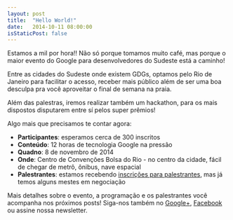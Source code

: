 ```yaml
---
layout: post
title:  "Hello World!"
date:   2014-10-11 08:00:00
isStaticPost: false
---
```


Estamos a mil por hora!! Não só porque tomamos muito café, mas porque o maior evento do Google para desenvolvedores do Sudeste está a caminho!

Entre as cidades do Sudeste onde existem GDGs, optamos pelo Rio de Janeiro para facilitar o acesso, receber mais público além de ser uma boa desculpa pra você aproveitar o final de semana na praia.

Além das palestras, iremos realizar também um hackathon, para os mais dispostos disputarem entre sí pelos super prêmios!

Algo mais que precisamos te contar agora:

* **Participantes**: esperamos cerca de 300 inscritos
* **Conteúdo**: 12 horas de tecnologia Google na pressão
* **Quadno**: 8 de novembro de 2014
* **Onde**: Centro de Convenções Bolsa do Rio - no centro da cidade, fácil de chegar de metrô, ônibus, nave espacial 
* **Palestrantes**: estamos recebendo [inscrições para palestrantes](http://bit.ly/DevFestSudeste-CallForPapers), mas já temos alguns mestes em negociação

Mais detalhes sobre o evento, a programação e os palestrantes você acompanha nos próximos posts! Siga-nos também no [Google+](https://plus.google.com/b/115701636639101848032/115701636639101848032/posts), [Facebook](https://www.google.com/url?q=https%3A%2F%2Fwww.facebook.com%2Fpages%2FDevFest-Sudeste%2F809735362381616&sa=D&sntz=1&usg=AFQjCNFgj1w4sgypTdCzemZ7gktIuVxp-g) ou assine nossa newsletter.
